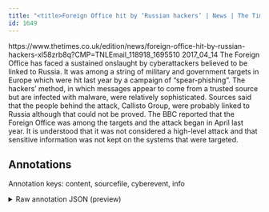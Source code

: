```yaml
---
title: "<title>Foreign Office hit by ‘Russian hackers’ | News | The Times</title>"
id: 1649
---
```


<title>Foreign Office hit by ‘Russian hackers’ | News | The Times</title>
<source> https://www.thetimes.co.uk/edition/news/foreign-office-hit-by-russian-hackers-xl58zrb8q?CMP=TNLEmail_118918_1695510 </source>
<date> 2017_04_14 </date>
<text>
The Foreign Office has faced a sustained onslaught by cyberattackers believed to be linked to Russia.
It was among a string of military and government targets in Europe which were hit last year by a campaign of “spear-phishing”. The hackers’ method, in which messages appear to come from a trusted source but are infected with malware, were relatively sophisticated.
Sources said that the people behind the attack, Callisto Group, were probably linked to Russia although that could not be proved. The BBC reported that the Foreign Office was among the targets and the attack began in April last year. It is understood that it was not considered a high-level attack and that sensitive information was not kept on the systems that were targeted.
</text>



## Annotations

Annotation keys: content, sourcefile, cyberevent, info

<details>
<summary>Raw annotation JSON (preview)</summary>

```json
{
  "content": "The Foreign Office has faced a sustained onslaught by cyberattackers believed to be linked to Russia. It was among a string of military and government targets in Europe which were hit last year by a campaign of \u201cspear-phishing\u201d. The hackers\u2019 method, in which messages appear to come from a trusted source but are infected with malware, were relatively sophisticated. Sources said that the people behind the attack, Callisto Group, were probably linked to Russia although that could not be proved. The BBC reported that the Foreign Office was among the targets and the attack began in April last year. It is understood that it was not considered a high-level attack and that sensitive information was not kept on the systems that were targeted.",
  "sourcefile": "1649.txt",
  "cyberevent": {
    "hopper": [
      {
        "index": 0,
        "relation": "Same",
        "events": [
          {
            "index": "E3",
            "type": "Attack",
            "realis": "Actual",
            "nugget": {
              "startOffset": 175,
              "index": "T6",
              "endOffset": 183,
              "text": "were hit"
            },
            "argument": [
              {
                "index": "T9",
                "external_reference": {
                  "dbpediaURI": "http://dbpedia.org/resource/Europe",
                  "wikidataid": "Q46"
                },
                "endOffset": 168,
                "role": {
                  "type": "Place"
                },
                "text": "Europe",
                "startOffset": 162,
                "type": "GPE"
              },
              {
                "index": "T7",
                "text": "a string of military",
                "endOffset": 135,
                "role": {
                  "type": "Victim"
                },
                "startOffset": 115,
                "type": "Organization"
              },
              {
                "index": "T8",
                "external_reference": {
                  "wikidataid": "Q7188"
                },
                "endOffset": 150,
                "role": {
                  "type": "Victim"
                },
                "text": "government",
                "startOffset": 140,
                "type": "Organization"
              },
              {
                "index": "T10",
                "text": "last year",
                "endOffset": 193,
                "role": {
                  "type": "Time"
                },
                "startOffset": 184,
                "type": "Time"
              }
            ],
            "subtype": "Phishing"
          },
          {
            "nugget": {
              "startOffset": 212,
              "index": "T4",
              "endOffset": 226,
              "text": "spear-phishing"
            },
            "index": "E2",
            "type": "Attack",
            "subtype": "Phishing",
            "realis": "Actual"
          }
        ]
      },
      {
        "index": 1,
        "events": [
          {
            "index": "E1",
            "type": "Attack",
            "realis": "Generic",
            "nugget": {
              "startOffset": 278,
              "index": "T1",
              "endOffset": 287,
              "text": "come from"
            },
            "argument": [
              {
                "index": "T2",
                "text": "messages",
                "endOffset": 267,
                "role": {
                  "type": "Tool"
                },
                "startOffset": 259,
                "type": "Malware"
              },
              {
                "index": "T3",
                "text": "a trusted source",
                "endOffset": 304,
                "role": {
                  "type": "Trusted-Entity"
                },
                "startOffset": 288,
                "type": "Organization"
              },
              {
                "index": "T5
```
</details>

